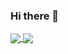 ### Hi there 👋

<a href="https://github.com/farrasmuttaqin/farrasmuttaqin">
  <img align="center" src="https://github-readme-stats.vercel.app/api/top-langs/?username=farrasmuttaqin&hide=css,php" />
</a>
<a href="https://github.com/farrasmuttaqin/farrasmuttaqin">
  <img align="center" src="https://github-readme-stats.vercel.app/api?username=farrasmuttaqin&show_icons=true&line_height=27&count_private=true alt="Ihsan's GitHub Stats" />
</a>